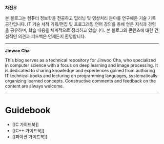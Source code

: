 
**차진우**

본 블로그는 컴퓨터 정보학을 전공하고 딥러닝 및 영상처리 분야를 연구해온 기술 기록 공간입니다. IT 기술 서적 기획/편집 및 프로그래밍 언어 강의를 통해 얻은 지식과 경험을 공유하며, 학습 내용을 체계적으로 정리하고 있습니다. 본 블로그의 콘텐츠에 대한 건설적인 의견과 피드백은 언제든지 환영합니다.

---

**Jinwoo Cha**

This blog serves as a technical repository for Jinwoo Cha, who specialized in computer science with a focus on deep learning and image processing. It is dedicated to sharing knowledge and experiences gained from authoring IT technical books and lecturing on programming languages, systematically organizing learned concepts. Constructive comments and feedback on the content are always welcome.

---

# Guidebook

- [[C 가이드북]]
- [[C++ 가이드북]]
- [[파이썬 가이드북]]

